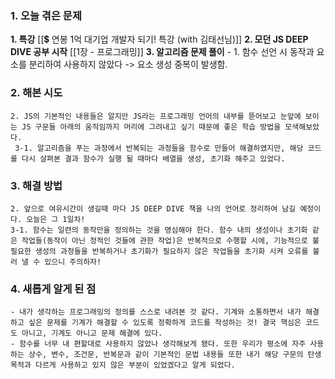 
### **1. 오늘 겪은 문제**

**1.  특강**
[[💲 연봉 1억 대기업 개발자 되기! 특강 (with 김태선님)]]
**2.  모던 JS DEEP DIVE 공부 시작** 
[[1장 - 프로그래밍]]
**3.  알고리즘 문제 풀이**
	- 1. 함수 선언 시 동작과 요소를 분리하여 사용하지 않았다
		-> 요소 생성 중복이 발생함.


### **2. 해본 시도**
	2. JS의 기본적인 내용들은 알지만 JS라는 프로그래밍 언어의 내부를 뜯어보고 눈앞에 보이는 JS 구문들 아래의 움직임까지 머리에 그려내고 싶기 때문에 좋은 학습 방법을 모색해보았다.
	 3-1. 알고리즘을 푸는 과정에서 반복되는 과정들을 함수로 만들어 해결하였지만, 해당 코드를 다시 살펴본 결과 함수가 실행 될 때마다 배열을 생성, 초기화 해주고 있었다.


### **3. 해결 방법**
	2. 앞으로 여유시간이 생길때 마다 JS DEEP DIVE 책을 나의 언어로 정리하여 남길 예정이다. 오늘은 그 1일차!
	3-1. 함수는 일련의 동작만을 정의하는 것을 명심해야 한다. 함수 내의 생성이나 초기화 같은 작업들(동작이 아닌 정적인 것들에 관한 작업)은 반복적으로 수행할 시에, 기능적으로 불필요한 생성의 과정들을 반복하거나 초기화가 필요하지 않은 작업들을 초기화 시켜 오류를 불러 낼 수 있으니 주의하자! 
### **4. 새롭게 알게 된 점**
	- 내가 생각하는 프로그래밍의 정의를 스스로 내려본 것 같다. 기계와 소통하면서 내가 해결하고 싶은 문제를 기계가 해결할 수 있도록 정확하게 코드를 작성하는 것! 결국 핵심은 코드도 아니고, 기계도 아니고 문제 해결에 있다.
	- 함수를 너무 내 편할대로 사용하지 않았나 생각해보게 됐다. 또한 우리가 평소에 자주 사용하는 상수, 변수, 조건문, 반복문과 같이 기본적인 문법 내용들 또한 내가 해당 구문의 탄생 목적과 다르게 사용하고 있지 않은 부분이 있었겠다고 알게 되었다.  
